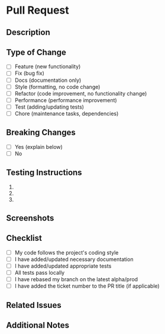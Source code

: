 # Pull Request

## Description
<!-- Provide a brief description of the changes in this PR -->

## Type of Change
<!-- Mark the appropriate option with an "x" -->
- [ ] Feature (new functionality)
- [ ] Fix (bug fix)
- [ ] Docs (documentation only)
- [ ] Style (formatting, no code change)
- [ ] Refactor (code improvement, no functionality change)
- [ ] Performance (performance improvement)
- [ ] Test (adding/updating tests)
- [ ] Chore (maintenance tasks, dependencies)

## Breaking Changes
<!-- Mark if this introduces breaking changes -->
- [ ] Yes (explain below)
- [ ] No

## Testing Instructions
<!-- Provide steps to test these changes -->
1. 
2. 
3. 

## Screenshots
<!-- If applicable, add screenshots to help explain your changes -->

## Checklist
<!-- Mark completed items with an "x" -->
- [ ] My code follows the project's coding style
- [ ] I have added/updated necessary documentation
- [ ] I have added/updated appropriate tests
- [ ] All tests pass locally
- [ ] I have rebased my branch on the latest alpha/prod
- [ ] I have added the ticket number to the PR title (if applicable)

## Related Issues
<!-- Link any related issues using the GitHub issue syntax: #{issue_number} -->

## Additional Notes
<!-- Add any additional information that reviewers should know -->
